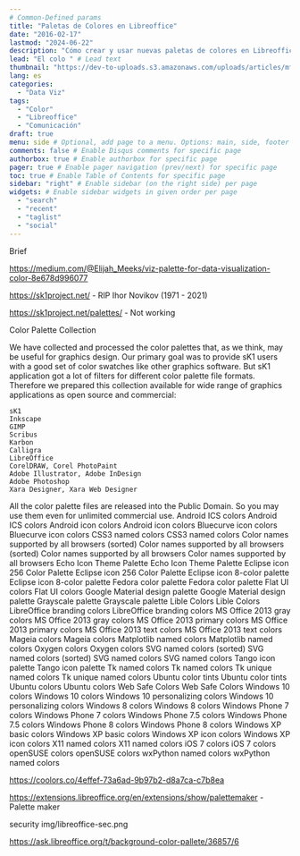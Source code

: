 ```yaml
---
# Common-Defined params
title: "Paletas de Colores en Libreoffice"
date: "2016-02-17"
lastmod: "2024-06-22"
description: "Cómo crear y usar nuevas paletas de colores en Libreoffice"
lead: "El colo " # Lead text
thumbnail: "https://dev-to-uploads.s3.amazonaws.com/uploads/articles/mffvrwlp2ovvj4b7703m.jpg" # Thumbnail image
lang: es
categories:
  - "Data Viz"
tags:
  - "Color"
  - "Libreoffice"
  - "Comunicación"
draft: true
menu: side # Optional, add page to a menu. Options: main, side, footer
comments: false # Enable Disqus comments for specific page
authorbox: true # Enable authorbox for specific page
pager: true # Enable pager navigation (prev/next) for specific page
toc: true # Enable Table of Contents for specific page
sidebar: "right" # Enable sidebar (on the right side) per page
widgets: # Enable sidebar widgets in given order per page
  - "search"
  - "recent"
  - "taglist"
  - "social"
---
```


Brief

<!--more-->

https://medium.com/@Elijah_Meeks/viz-palette-for-data-visualization-color-8e678d996077

https://sk1project.net/ - RIP Ihor Novikov (1971 - 2021)

https://sk1project.net/palettes/ - Not working



Color Palette Collection

We have collected and processed the color palettes that, as we think, may be useful for graphics design. Our primary goal was to provide sK1 users with a good set of color swatches like other graphics software. But sK1 application got a lot of filters for different color palette file formats. Therefore we prepared this collection available for wide range of graphics applications as open source and commercial:

    sK1
    Inkscape
    GIMP
    Scribus
    Karbon
    Calligra
    LibreOffice
    CorelDRAW, Corel PhotoPaint
    Adobe Illustrator, Adobe InDesign
    Adobe Photoshop
    Xara Designer, Xara Web Designer

All the color palette files are released into the Public Domain. So you may use them even for unlimited commercial use.
Android ICS colors
Android ICS colors
Android icon colors
Android icon colors
Bluecurve icon colors
Bluecurve icon colors
CSS3 named colors
CSS3 named colors
Color names supported by all browsers (sorted)
Color names supported by all browsers (sorted)
Color names supported by all browsers
Color names supported by all browsers
Echo Icon Theme Palette
Echo Icon Theme Palette
Eclipse icon 256 Color Palette
Eclipse icon 256 Color Palette
Eclipse icon 8-color palette
Eclipse icon 8-color palette
Fedora color palette
Fedora color palette
Flat UI colors
Flat UI colors
Google Material design palette
Google Material design palette
Grayscale palette
Grayscale palette
Lible Colors
Lible Colors
LibreOffice branding colors
LibreOffice branding colors
MS Office 2013 gray colors
MS Office 2013 gray colors
MS Office 2013 primary colors
MS Office 2013 primary colors
MS Office 2013 text colors
MS Office 2013 text colors
Mageia colors
Mageia colors
Matplotlib named colors
Matplotlib named colors
Oxygen colors
Oxygen colors
SVG named colors (sorted)
SVG named colors (sorted)
SVG named colors
SVG named colors
Tango icon palette
Tango icon palette
Tk named colors
Tk named colors
Tk unique named colors
Tk unique named colors
Ubuntu color tints
Ubuntu color tints
Ubuntu colors
Ubuntu colors
Web Safe Colors
Web Safe Colors
Windows 10 colors
Windows 10 colors
Windows 10 personalizing colors
Windows 10 personalizing colors
Windows 8 colors
Windows 8 colors
Windows Phone 7 colors
Windows Phone 7 colors
Windows Phone 7.5 colors
Windows Phone 7.5 colors
Windows Phone 8 colors
Windows Phone 8 colors
Windows XP basic colors
Windows XP basic colors
Windows XP icon colors
Windows XP icon colors
X11 named colors
X11 named colors
iOS 7 colors
iOS 7 colors
openSUSE colors
openSUSE colors
wxPython named colors
wxPython named colors

https://coolors.co/4effef-73a6ad-9b97b2-d8a7ca-c7b8ea

https://extensions.libreoffice.org/en/extensions/show/palettemaker - Palette maker

security img/libreoffice-sec.png

https://ask.libreoffice.org/t/background-color-pallete/36857/6
